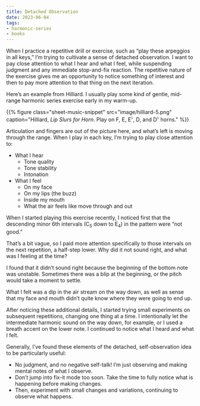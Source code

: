 ```yaml
---
title: Detached Observation
date: 2023-06-04
tags:
- harmonic-series
- books
---
```

When I practice a repetitive drill or exercise, such as “play these arpeggios in all keys,” I’m trying to cultivate a sense of detached observation. I want to pay close attention to what I hear and what I feel, while suspending judgment and any immediate stop-and-fix reaction. The repetitive nature of the exercise gives me an opportunity to notice something of interest and then to pay more attention to that thing on the next iteration.

Here’s an example from Hilliard. I usually play some kind of gentle, mid-range harmonic series exercise early in my warm-up.

{{% figure class="sheet-music-snippet"
  src="image/hilliard-5.png" 
  caption="Hilliard, _Lip Slurs for Horn_. Play on F, E, E<sup>♭</sup>, D, and D<sup>♭</sup> horns."
%}}

Articulation and fingers are out of the picture here, and what’s left is moving through the range. When I play in each key, I’m trying to play close attention to:

- What I hear
    - Tone quality
    - Tone stability
    - Intonation
- What I feel
    - On my face
    - On my lips (the buzz)
    - Inside my mouth
    - What the air feels like move through and out

When I started playing this exercise recently, I noticed first that the descending minor 6th intervals (C<sub>5</sub> down to E<sub>4</sub>) in the pattern were “not good.”

That’s a bit vague, so I paid more attention specifically to those intervals on the next repetition, a half-step lower. Why did it not sound right, and what was I feeling at the time?

I found that it didn’t sound right because the beginning of the bottom note was unstable. Sometimes there was a blip at the beginning, or the pitch would take a moment to settle.

What I felt was a dip in the air stream on the way down, as well as sense that my face and mouth didn’t quite know where they were going to end up.

After noticing these additional details, I started trying small experiments on subsequent repetitions, changing one thing at a time. I intentionally let the intermediate harmonic sound on the way down, for example, or I used a breath accent on the lower note. I continued to notice what I heard and what I felt.

Generally, I’ve found these elements of the detached, self-observation idea to be particularly useful:

- No judgment, and no negative self-talk! I’m just observing and making mental notes of what I observe.
- Don’t jump into fix-it mode too soon. Take the time to fully notice what is happening before making changes.
- Then, experiment with small changes and variations, continuing to observe what happens.



